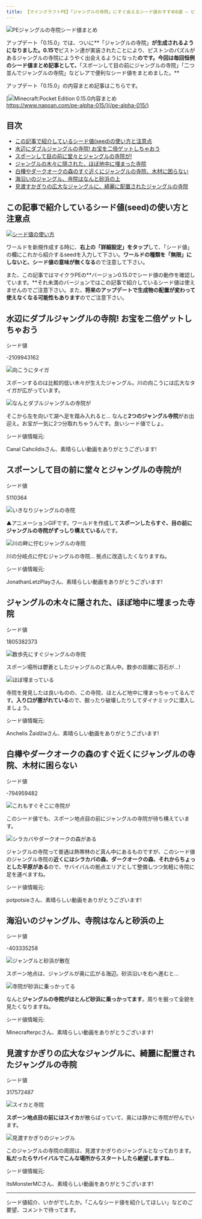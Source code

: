 ```yaml
---
title: 【マインクラフトPE】「ジャングルの寺院」にすぐ会えるシード値おすすめ6選 – ピストンのパズルを解いてお宝へ
---
```


![PEジャングルの寺院シード値まとめ](https://cdn-ak.f.st-hatena.com/images/fotolife/s/sasigume/20210208/20210208122621.png)

アップデート「0.15.0」では、ついに**「ジャングルの寺院」**が生成されるようになりました。0.15で**ピストン達が実装されたことにより、ピストンのパズルがあるジャングルの寺院にようやく出会えるようになった**のです。今回は毎回恒例のシード値まとめ記事として、**「スポーンして目の前にジャングルの寺院」「二つ並んでジャングルの寺院」などレアで便利なシード値をまとめました。**

アップデート「0.15.0」の内容まとめ記事はこちらです。

[![Minecraft:Pocket Edition 0.15.0内容まとめ](https://cdn-ak.f.st-hatena.com/images/fotolife/s/sasigume/20210208/20210208092340.png)  
https://www.napoan.com/pe-alpha-015/](/pe-alpha-015/)

## 目次

*   [この記事で紹介しているシード値(seed)の使い方と注意点](#note)
*   [水辺にダブルジャングルの寺院! お宝を二倍ゲットしちゃおう](#seed_-2109943162)
*   [スポーンして目の前に堂々とジャングルの寺院が!](#seed_5110364)
*   [ジャングルの木々に隠された、ほぼ地中に埋まった寺院](#seed_1805382373)
*   [白樺やダークオークの森のすぐ近くにジャングルの寺院、木材に困らない](#seed_-794959482)
*   [海沿いのジャングル、寺院はなんと砂浜の上](#seed_-403335258)
*   [見渡すかぎりの広大なジャングルに、綺麗に配置されたジャングルの寺院](#seed_317572487)

## この記事で紹介しているシード値(seed)の使い方と注意点

[![シード値の使い方](https://cdn-ak.f.st-hatena.com/images/fotolife/s/sasigume/20210208/20210208105030.jpg)](https://cdn-ak.f.st-hatena.com/images/fotolife/s/sasigume/20210208/20210208105030.jpg)

ワールドを新規作成する時に、**右上の「詳細設定」をタップ**して、「シード値」の欄にこれから紹介するseedを入力して下さい。**ワールドの種類を「無限」にしないと、シード値の意味が無くなる**ので注意して下さい。

また、この記事ではマイクラPEの**バージョン0.15.0でシード値の動作を確認しています。**それ未満のバージョンではこの記事で紹介しているシード値は使えませんのでご注意下さい。また、**将来のアップデートで生成物の配置が変わって使えなくなる可能性もあります**のでご注意下さい。

## 水辺にダブルジャングルの寺院! お宝を二倍ゲットしちゃおう

シード値

\-2109943162

![向こうにタイガ](https://cdn-ak.f.st-hatena.com/images/fotolife/s/sasigume/20210208/20210208111119.png)

スポーンするのは比較的低い木々が生えたジャングル。川の向こうには広大なタイガが広がっています。

![なんとダブルジャングルの寺院が](https://cdn-ak.f.st-hatena.com/images/fotolife/s/sasigume/20210208/20210208121532.png)

そこから左を向いて湖へ足を踏み入れると… なんと**2つのジャングル寺院**がお出迎え。お宝が一気に2つ分取れちゃうんです。良いシード値でしょ。

シード値情報元:  

  
Canal Cahcildisさん、素晴らしい動画をありがとうございます!

## スポーンして目の前に堂々とジャングルの寺院が!

シード値

5110364

![いきなりジャングルの寺院](https://cdn-ak.f.st-hatena.com/images/fotolife/s/sasigume/20210208/20210208121544.gif)

▲アニメーションGIFです。ワールドを作成して**スポーンしたらすぐ、目の前にジャングルの寺院がずっしり構えている**んです。

![川の畔に佇むジャングルの寺院](https://cdn-ak.f.st-hatena.com/images/fotolife/s/sasigume/20210208/20210208110533.png)

川の分岐点に佇むジャングルの寺院… 拠点に改造したくなりますね。

シード値情報元:  

  
JonathanLetzPlayさん、素晴らしい動画をありがとうございます!

## ジャングルの木々に隠された、ほぼ地中に埋まった寺院

シード値

1805382373

![数歩先にすぐジャングルの寺院](https://cdn-ak.f.st-hatena.com/images/fotolife/s/sasigume/20210208/20210208123221.png)

スポーン場所は鬱蒼としたジャングルのど真ん中。数歩の距離に苔石が…!

![ほぼ埋まっている](https://cdn-ak.f.st-hatena.com/images/fotolife/s/sasigume/20210208/20210208123859.png)

寺院を発見したは良いものの、この寺院、ほとんど地中に埋まっちゃってるんです。**入り口が塞がれている**ので、掘ったり破壊したりしてダイナミックに潜入しましょう。

シード値情報元:  

  
Anchelis Žaidžiaさん、素晴らしい動画をありがとうございます!

## 白樺やダークオークの森のすぐ近くにジャングルの寺院、木材に困らない

シード値

\-794959482

![これもすぐそこに寺院が](https://cdn-ak.f.st-hatena.com/images/fotolife/s/sasigume/20210208/20210208121946.png)

このシード値でも、スポーン地点目の前にジャングルの寺院が待ち構えています。

![シラカバやダークオークの森がある](https://cdn-ak.f.st-hatena.com/images/fotolife/s/sasigume/20210208/20210208111303.png)

ジャングルの寺院って普通は熱帯林のど真ん中にあるものですが、このシード値のジャングル寺院の**近くにはシラカバの森、ダークオークの森、それからちょっとした平原がある**ので、サバイバルの拠点エリアとして整備しつつ気軽に寺院に足を運べますね。

シード値情報元:  

  
potpotsieさん、素晴らしい動画をありがとうございます!

## 海沿いのジャングル、寺院はなんと砂浜の上

シード値

\-403335258

![ジャングルと砂浜が散在](https://cdn-ak.f.st-hatena.com/images/fotolife/s/sasigume/20210208/20210208101400.png)

スポーン地点は、ジャングルが奥に広がる海辺。砂浜沿いを右へ進むと…

![寺院が砂浜に乗っかってる](https://cdn-ak.f.st-hatena.com/images/fotolife/s/sasigume/20210208/20210208101853.png)

なんと**ジャングルの寺院がほとんど砂浜に乗っかってます**。周りを掘って全貌を見たくなりますね。

シード値情報元:  

  
Minecrafterpcさん、素晴らしい動画をありがとうございます!

## 見渡すかぎりの広大なジャングルに、綺麗に配置されたジャングルの寺院

シード値

317572487

![スイカと寺院](https://cdn-ak.f.st-hatena.com/images/fotolife/s/sasigume/20210208/20210208105744.png)

**スポーン地点目の前にはスイカ**が散らばっていて、奥には静かに寺院が佇んでいます。

![見渡すかぎりのジャングル](https://cdn-ak.f.st-hatena.com/images/fotolife/s/sasigume/20210208/20210208110537.png)

このジャングルの寺院の周囲は、見渡すかぎりのジャングルとなっております。**私だったらサバイバルでこんな場所からスタートしたら絶望しますね…**

シード値情報元:  

  
ItsMonsterMCさん、素晴らしい動画をありがとうございます!

---

シード値紹介、いかがでしたか。「こんなシード値を紹介してほしい」などのご要望、コメントで待ってます。
